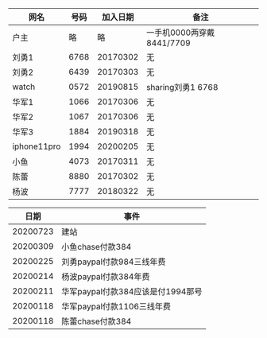 网名 | 号码 | 加入日期 | 备注
--- | --- | --- | ---
户主|略|略|一手机0000两穿戴8441/7709
刘勇1|6768|20170302|无
刘勇2|6439|20170303|无
watch|0572|20190815|sharing刘勇1 6768
华军1|1066|20170306|无
华军2|1067|20170306|无
华军3|1884|20190318|无
iphone11pro|1994|20200205|无
小鱼|4073|20170311|无
陈蕾|8880|20170302|无
杨波|7777|20180322|无


日期 | 事件
--- | ---
20200723|建站
20200309|小鱼chase付款384
20200225|刘勇paypal付款984三线年费
20200214|杨波paypal付款384年费
20200211|华军paypal付款384应该是付1994那号
20200118|华军paypal付款1106三线年费
20200118|陈蕾chase付款384
